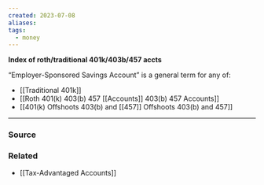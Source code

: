 ```yaml
---
created: 2023-07-08
aliases: 
tags:
  - money
---
```

**Index of roth/traditional 401k/403b/457 accts**

“Employer-Sponsored Savings Account” is a general term for any of:

- [[Traditional 401k]]
- [[Roth 401(k) 403(b) 457 [[Accounts]] 403(b) 457 Accounts]]
- [[401(k) Offshoots  403(b) and [[457]] Offshoots 403(b) and 457]]

****
### Source

### Related
- [[Tax-Advantaged Accounts]]